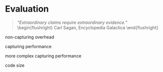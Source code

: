 # Evaluation

> *“Extraordinary claims require extraordinary evidence.”*
\begin{flushright}
Carl Sagan, Encyclopedia Galactica
\end{flushright}

non-capturing overhead

capturing performance

more complex capturing performance

code size
